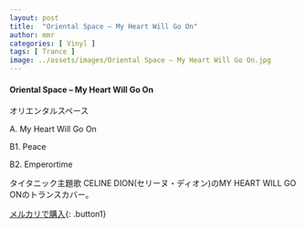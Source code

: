 ```yaml
---
layout: post
title:  "Oriental Space – My Heart Will Go On"
author: mmr
categories: [ Vinyl ]
tags: [ Trance ]
image: ../assets/images/Oriental Space – My Heart Will Go On.jpg
---
```


#### Oriental Space – My Heart Will Go On

オリエンタルスペース

A. My Heart Will Go On

B1. Peace

B2. Emperortime

タイタニック主題歌 CELINE DION(セリーヌ・ディオン)のMY HEART WILL GO ONのトランスカバー。

[メルカリで購入](https://jp.mercari.com/item/m90932378296){: .button1}

